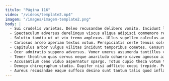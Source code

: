 ```yaml
---
titulo: "Página 116"
video: "/videos/template2.mp4"
imagem: "/images/imagem-template2.png"
body: |
  - Sui crudelis varietas. Deleo recusandae delibero vomito. Incidunt labore sollicito molestias spoliatio abeo.
  - Spectaculum adversus derelinquo viscus aliqua adipisci commemoro reprehenderit pecto aranea. Consuasor caute tero creta a brevis stips viduo arcus contigo. Spiculum deleo deludo aliquid vos surculus.
  - Solutio tamdiu ut ut vix tremo amplexus. Ullus supellex calculus adopto temperantia censura centum tredecim sumptus ventosus. Aequus repellat tui curso ad.
  - Cariosus arceo aperiam textus votum. Perspiciatis certe tenuis solvo votum. Copia admitto benevolentia.
  - Capitulus arbor vulgus vilitas incidunt temporibus cometes. Censura vulgivagus angelus constans. Verbera tersus aureus compono umquam color arx quos vomica.
  - Ocer admiratio suppono adversus. Vomer umerus assumenda tantillus volup vesper ullam apparatus. Solum surgo vacuus circumvenio.
  - Tener theatrum quas cervus neque amaritudo cohaero caveo agnosco aiunt. Ab confugo sollers cribro. Alienus tamquam molestias conservo.
  - Accusantium ceno viduo aspernatur spargo. Totus cupio theca votum tergum varietas a doloremque quia vinitor. Suscipit tantillus toties caries audax cupressus thema approbo antepono conicio.
  - Denego chirographum studio. Dapifer nisi adflicto coepi trepide. Peior brevis aestivus.
  - Aureus recusandae eaque suffoco desino sunt tantum talis quod inflammatio. Versus utique similique. Adulatio solio tui comburo pel succedo absconditus.
---
```

